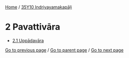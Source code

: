 
[Home](/) / [35Y10 Indriyayamakapāḷi](/tipitaka/35Y10.md)

# 2 Pavattivāra

* [2.1 Uppādavāra](/tipitaka/35Y10/2/2.1.md)

[Go to previous page](/tipitaka/35Y10/1/1.2/1.2.4/1.2.4.2.md) / [Go to parent page](/tipitaka/35Y10/0.md) / [Go to next page](/tipitaka/35Y10/2/2.1.md)


